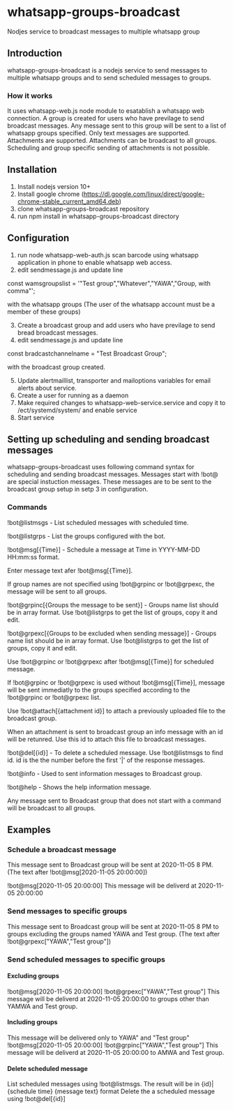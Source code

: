 # whatsapp-groups-broadcast
Nodjes service to broadcast messages to multiple whatsapp group

## Introduction
whatsapp-groups-broadcast is a nodejs service to send messages to multiple whatsapp groups and to send scheduled messages to groups.
### How it works
It uses whatsapp-web.js node module to esatablish a whatsapp web connection. A group is created for users who have previlage to send broadcast messages. Any message sent to this group will be sent to a list of whatsapp groups specified. Only text messages are supported. 
Attachments are supported. Attachments can be broadcast to all groups. Scheduling and group specific sending of attachments is not possible. 

## Installation
1. Install nodejs version 10+
2. Install google chrome (https://dl.google.com/linux/direct/google-chrome-stable_current_amd64.deb)
3. clone whatsapp-groups-broadcast repository
4. run npm install in whatsapp-groups-broadcast directory

## Configuration
1. run node  whatsapp-web-auth.js
   scan barcode using whatsapp application in phone to enable whatsapp web access.
2. edit sendmessage.js and update line 

const wamsgroupslist = '"Test group","Whatever","YAWA","Group, with comma"';  

with the whatsapp groups (The user of the whatsapp account must be a member of these groups)

3. Create a broadcast group and add users who have previlage to send bread broadcast messages.
4. edit sendmessage.js and update line

const bradcastchannelname = "Test Broadcast Group";

with the broadcast group created.

5. Update alertmaillist, transporter and mailoptions variables for email alerts about service.
6. Create a user for running as a daemon   
7. Make required changes to whatsapp-web-service.service and copy it to /ect/systemd/system/ and enable service
8. Start service

## Setting up scheduling and sending broadcast messages
whatsapp-groups-broadcast uses following command syntax for scheduling and sending broadcast messages. Messages start with !bot@ are special instuction messages. These messages are to be sent to the broadcast group setup in setp 3 in configuration.

### Commands

!bot@listmsgs - List scheduled messages with scheduled time.

!bot@listgrps - List the groups configured with the bot.

!bot@msg[{Time}] - Schedule a message at Time in YYYY-MM-DD HH:mm:ss format.
  
Enter message text afer !bot@msg[{Time}].
  
If group names are not specified using !bot@grpinc or !bot@grpexc, the message will be sent to all groups.

!bot@grpinc[{Groups the message to be sent}] - Groups name list should be in array format. Use !bot@listgrps to get the list of groups, copy it and edit.
  
!bot@grpexc[{Groups to be excluded when sending message}] - Groups name list should be in array format. Use !bot@listgrps to get the list of groups, copy it and edit.
  
Use !bot@grpinc or !bot@grpexc after !bot@msg[{Time}] for scheduled message.
  
If !bot@grpinc or !bot@grpexc is used without !bot@msg[{Time}], message will be sent immediatly to the groups specified according to the !bot@grpinc or !bot@grpexc list.

Use !bot@attach[{attachment id}] to attach a previously uploaded file to the broadcast group.

When an attachment is sent to broadcast group an info message with an id will be retunred. Use this id to attach this file to broadcast messages.
  
!bot@del[{id}] - To delete a scheduled message. Use !bot@listmsgs to find id. id is the the number before the first '|' of the response messages.

!bot@info - Used to sent information messages to Broadcast group.
  
!bot@help - Shows the help information message.

Any message sent to Broadcast group that does not start with a command will be broadcast to all groups.

## Examples
### Schedule a broadcast message
This message sent to Broadcast group will be sent at 2020-11-05 8 PM. (The text after !bot@msg[2020-11-05 20:00:00])

!bot@msg[2020-11-05 20:00:00]
This message will be deliverd at 2020-11-05 20:00:00

### Send messages to specific groups
This message sent to Broadcast group will be sent at 2020-11-05 8 PM to groups excluding the groups named YAWA and Test group. (The text after !bot@grpexc["YAWA","Test group"])

### Send scheduled messages to specific groups
#### Excluding groups
!bot@msg[2020-11-05 20:00:00]
!bot@grpexc["YAWA","Test group"]
This message will be deliverd at 2020-11-05 20:00:00 to groups other than YAMWA and Test group.

#### Including groups
This message will be delivered only to YAWA" and "Test group"
!bot@msg[2020-11-05 20:00:00]
!bot@grpinc["YAWA","Test group"]
This message will be deliverd at 2020-11-05 20:00:00 to AMWA and Test group.

#### Delete scheduled message
List scheduled messages using !bot@listmsgs. The result will be in {id}|{schedule time} {message text} format
Delete the a scheduled message using !bot@del[{id}]
